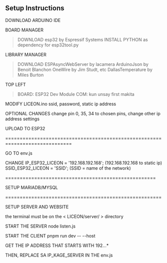## Setup Instructions

DOWNLOAD ARDUINO IDE

BOARD MANAGER
> DOWNLOAD esp32 by Espressif Systems
> INSTALL PYTHON as dependency for esp32tool.py

LIBRARY MANAGER
> DOWNLOAD ESPAsyncWebServer by lacamera
> ArduinoJson by Benoit Blanchon
> OneWire by Jim Studt, etc
> DallasTemperature by Miles Burton

TOP LEFT
> BOARD: ESP32 Dev Module
> COM: kun unsay first makita

MODIFY LICEON.ino
ssid, password, static ip address


OPTIONAL CHANGES
change pin 0, 35, 34 to chosen pins, change other ip address settings


UPLOAD TO ESP32

=============================================================================

GO TO env.js

CHANGE 
IP_ESP32_LICEON = '192.168.192.168'; (192.168.192.168 to static ip)
SSID_ESP32_LICEON = 'SSID'; (SSID = name of the network)

====================================================

SETUP MARIADB/MYSQL

======================================================

SETUP SERVER AND WEBSITE

the terminal must be on the < LICEON/server/ > directory

START THE SERVER
node listen.js

START THE CLIENT
pnpm run dev -- --host

GET THE IP ADDRESS THAT STARTS WITH 192.*.*.*

THEN, REPLACE SA IP_KAGE_SERVER IN THE env.js



